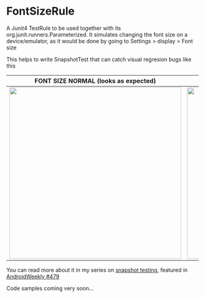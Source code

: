 # FontSizeRule
A Junit4 TestRule to be used together with its org.junit.runners.Parameterized. It simulates changing the font size on a device/emulator, as it would be done by going to Settings > display > Font size

This helps to write SnapshotTest that can catch visual regresion bugs like this

| **FONT SIZE NORMAL (looks as expected)**   |      **FONT SIZE HUGE (broken)**      |
|----------|:-------------:|
| <img src="https://user-images.githubusercontent.com/6097181/129961748-5daa42a2-8801-4b26-832a-d4191e205bc9.png" width="450"> |  <img src="https://user-images.githubusercontent.com/6097181/129962082-f2ff110f-6500-4a02-8765-7f70a7b8ee61.png" width="450"> |


You can read more about it in my series on [snapshot testing](https://sergiosastre.hashnode.dev/an-introduction-to-snapshot-testing-on-android-in-2021), featured in [AndroidWeekly #479](https://androidweekly.net/issues/issue-479)

Code samples coming very soon...
